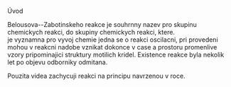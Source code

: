Úvod

Belousova--Zabotinskeho reakce je souhrnny nazev pro skupinu chemickych reakci,  do skupiny chemickych reakci, ktere.     
je vyznamna pro vyvoj chemie jedna se o reakci oscilacni, pri provedeni mohou v reakcni nadobe vznikat dokonce v case a prostoru promenlive vzory pripominajici struktury motilich kridel. Existence reakce byla nekolik let po objevu odborniky odmitana.

Pouzita videa zachycuji reakci na principu navrzenou v roce. 